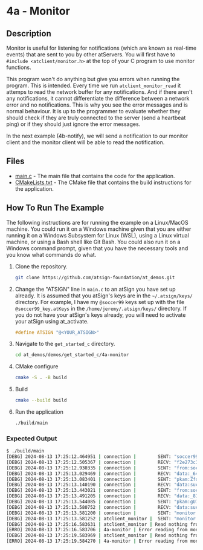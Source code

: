 # 4a - Monitor

## Description

Monitor is useful for listening for notifications (which are known as real-time events) that are sent to you by other atServers. You will first have to `#include <atclient/monitor.h>` at the top of your C program to use monitor functions.

This program won't do anything but give you errors when running the program. This is intended. Every time we run `atclient_monitor_read` it attemps to read the network buffer for any notifications. And if there aren't any notifications, it cannot differentiate the difference between a network error and no notifications. This is why you see the error messages and is normal behaviour. It is up to the programmer to evaluate whether they should check if they are truly connected to the server (send a heartbeat ping) or if they should just ignore the error messages.

In the next example (4b-notify), we will send a notification to our monitor client and the monitor client will be able to read the notification.

## Files

- [main.c](./main.c) - The main file that contains the code for the application.
- [CMakeLists.txt](./CMakeLists.txt) - The CMake file that contains the build instructions for the application.

## How To Run The Example

The following instructions are for running the example on a Linux/MacOS machine. You could run it on a Windows machine given that you are either running it on a Windows Subsystem for Linux (WSL), using a Linux virtual machine, or using a Bash shell like Git Bash. You could also run it on a Windows command prompt, given that you have the necessary tools and you know what commands do what.

1. Clone the repository.

    ```sh
    git clone https://github.com/atsign-foundation/at_demos.git
    ```

1. Change the "ATSIGN" line in `main.c` to an atSign you have set up already. It is assumed that you atSign's keys are in the `~/.atsign/keys/` directory. For example, I have my `@soccer99` keys set up with the file `@soccer99_key.atKeys` in the `/home/jeremy/.atsign/keys/` directory. If you do not have your atSign's keys already, you will need to activate your atSign using at_activate.

    ```c
    #define ATSIGN "@<YOUR_ATSIGN>"
    ```

1. Navigate to the `get_started_c` directory.

    ```sh
    cd at_demos/demos/get_started_c/4a-monitor
    ```

1. CMake configure

    ```sh
    cmake -S . -B build
    ```

1. Build

    ```sh
    cmake --build build
    ```

1. Run the application

    ```sh
    ./build/main
    ```

### Expected Output

```sh
$ ./build/main
[DEBG] 2024-08-13 17:25:12.464951 | connection |        SENT: "soccer99"
[DEBG] 2024-08-13 17:25:12.505367 | connection |        RECV: "f2e273c3-fdae-5983-8f6f-524b678ddf38.swarm0002.atsign.zone:6925"
[DEBG] 2024-08-13 17:25:12.930335 | connection |        SENT: "from:soccer99"
[DEBG] 2024-08-13 17:25:13.029469 | connection |        RECV: "data:_64aefeb2-f78f-4d5f-b7f8-4bb890adbc4f@soccer99:f412acbe-c5b3-4753-b1cd-62639713bd83"
[DEBG] 2024-08-13 17:25:13.083401 | connection |        SENT: "pkam:ZfdCuks28t0COWcMAt2CU0oBtoAptPAfPocB8eXi85okAUG5VmkBUwZsctvaft/cLhuGL5V+A6SP6tSBFNqiCiL1iSq2F+Rn/RRmYgqH5yDbSXaPUUK44S1+GB3sU9gf3p10D3VQ+x332o0P93VSRRjTde/jdoXSPhe3HLzp1T4MtzC2igrftB5j0S2PNyLPHM2TPOgN+6Ki61/tUp7TkOxjV3NjrR99Lkm5SYUnBMgdecV933aP3w4vGJ5+7dBaoiAGqghdNilMTSWPsZaVjGuz5tlEj8drX7moa/knZ7a8Oo5z7Q8AwB4KeeFam4o33nI7RxCqUe1XEQ6y+DVJKA=="
[DEBG] 2024-08-13 17:25:13.140190 | connection |        RECV: "data:success"
[DEBG] 2024-08-13 17:25:13.443021 | connection |        SENT: "from:soccer99"
[DEBG] 2024-08-13 17:25:13.491205 | connection |        RECV: "data:_819541d1-02cc-40fd-81fb-ad4b430f1b84@soccer99:d2da8071-fd06-4ff9-b82a-5b7609f6d70d"
[DEBG] 2024-08-13 17:25:13.544085 | connection |        SENT: "pkam:gU7xLHWtd4JRp3bebIN1HOXdZXbrNbacREjh9/9WmorOtExGWFHkGoBj1aGxgdHFIPW2yEavVW5MB2AHsT2pqYcnqMrsTe6t1wL+qUsFQyhrn3pf3vNSjIo+TQKUjT9hzNKFC3i3jaRVzt9MPlnLTGexbBQa3XmrNtxAUHGMakC2D5Syb6Mb20ThfC94V3i7x5iKUEADNexS4foAMm6sve9BFPRRKBybdo4mJeaieTzZBpXkjk7Hq7Db72Vdsoydim3pckmSJDHlh9CavshCjQTovaPGvml7UA7XfXwXZExF46lWLneJV5cMCau7p8Lxj/fwQzs9jHn/IIAe2kcI7A=="
[DEBG] 2024-08-13 17:25:13.580752 | connection |        RECV: "data:success"
[DEBG] 2024-08-13 17:25:13.581200 | connection |        SENT: "monitor .*"
[DEBG] 2024-08-13 17:25:13.581252 | atclient_monitor |  SENT: "monitor .*"
[DEBG] 2024-08-13 17:25:16.583631 | atclient_monitor | Read nothing from the monitor connection: -26624
[ERRO] 2024-08-13 17:25:16.583706 | 4a-monitor | Error reading from monitor: -26624
[DEBG] 2024-08-13 17:25:19.583969 | atclient_monitor | Read nothing from the monitor connection: -26624
[ERRO] 2024-08-13 17:25:19.584270 | 4a-monitor | Error reading from monitor: -26624
```